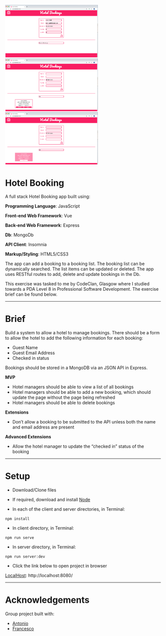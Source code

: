 <img src="https://github.com/CrugBarat/my_files/blob/master/hotel/hotel1.png" width="300"> <img src="https://github.com/CrugBarat/my_files/blob/master/hotel/hotel2.png" width="300"> <img src="https://github.com/CrugBarat/my_files/blob/master/hotel/hotel3.png" width="300">


# Hotel Booking

A full stack Hotel Booking app built using:

**Programming Language**: JavaScript

**Front-end Web Framework**: Vue

**Back-end Web Framework**: Express

**Db**: MongoDb

**API Client**: Insomnia

**Markup/Styling**: HTML5/CSS3

The app can add a booking to a booking list. The booking list can be dynamically searched. The list items can be updated or deleted. The app uses RESTful routes to add, delete and update bookings in the Db.  

This exercise was tasked to me by CodeClan, Glasgow where I studied towards a PDA Level 8 in Professional Software Development. The exercise brief can be found below.

---

# Brief

Build a system to allow a hotel to manage bookings. There should be a form to allow the hotel to add the following information for each booking:

- Guest Name
- Guest Email Address
- Checked in status

Bookings should be stored in a MongoDB via an JSON API in Express.

**MVP**

- Hotel managers should be able to view a list of all bookings
- Hotel managers should be able to add a new booking, which should update the page without the page being refreshed
- Hotel managers should be able to delete bookings

**Extensions**

- Don’t allow a booking to be submitted to the API unless both the name and email address are present

**Advanced Extensions**

- Allow the hotel manager to update the “checked in” status of the booking

---

# Setup

- Download/Clone files

- If required, download and install [Node](https://nodejs.org/en/)

- In each of the client and server directories, in Terminal:

```
npm install
```

- In client directory, in Terminal:

```
npm run serve
```

- In server directory, in Terminal:

```
npm run server:dev
```

- Click the link below to open project in browser

[LocalHost](http://localhost:8080/): http://localhost:8080/

---

# Acknowledgements

Group project built with:

- [Antonio](https://github.com/Mitictonylor)
- [Francesco](https://github.com/Ciccillo73)
